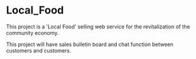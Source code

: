 # Local_Food

This project is a 'Local Food' selling web service for the revitalization of the community economy.

This project will have sales bulletin board and chat function between customers and customers.

